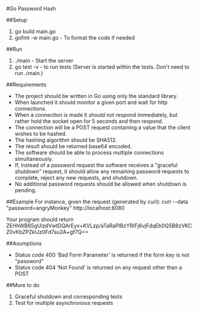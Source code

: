 #Go Password Hash

##Setup
1. go build main.go
1. gofmt -w main.go - To format the code if needed

##Run
1. ./main - Start the server
1. go test -v - to run tests (Server is started within the tests. Don't need to run ./main.)

##Requirements
* The project should be written in Go using only the standard library.
* When launched it should monitor a given port and wait for http connections.
* When a connection is made it should not respond immediately, but rather hold the socket open for 5 seconds and then respond.
* The connection will be a POST request containing a value that the client wishes to be hashed.
* The hashing algorithm should be SHA512.
* The result should be returned base64 encoded.
* The software should be able to process multiple connections simultaneously.
* If, instead of a password request the software receives a "graceful shutdown" request, it should allow any remaining password requests to complete, reject any new requests, and shutdown.
* No additional password requests should be allowed when shutdown is pending.

##Example
For instance, given the request (generated by curl):
curl --data "password=angryMonkey" http://localhost:8080

Your program should return
ZEHhWB65gUlzdVwtDQArEyx+KVLzp/aTaRaPlBzYRIFj6vjFdqEb0Q5B8zVKCZ0vKbZPZklJz0Fd7su2A+gf7Q==

##Asumptions
* Status code 400 'Bad Form Parameter' is returned if the form key is not "password"
* Status code 404 'Not Found' is returned on any request other than a POST

##More to do
1. Graceful shutdown and corresponding tests
1. Test for multiple asynchronous requests 
